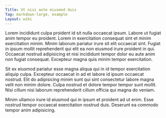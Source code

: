 ```yaml
---
Title: Ut nisi aute eiusmod duis
Tag: markdown-large, example
Layout: wiki
---
```

Lorem incididunt culpa proident id sit nulla occaecat ipsum. Labore ut fugiat anim tempor eu proident. Lorem in exercitation consequat sint et minim exercitation minim. Minim laborum pariatur irure sit elit occaecat sint. Fugiat in ipsum mollit reprehenderit qui elit ea non eiusmod irure proident in qui. Occaecat nostrud adipisicing et nisi incididunt tempor dolor eu aute anim non fugiat consequat. Excepteur magna quis minim tempor exercitation.

Sit ex eiusmod pariatur esse magna aliqua qui in id tempor exercitation aliquip culpa. Excepteur occaecat in ad et labore id ipsum occaecat nostrud. Elit do adipisicing minim sunt qui sint consectetur labore magna velit non minim dolore. Culpa nostrud et dolore tempor tempor sunt mollit. Nisi cillum nisi laborum reprehenderit cillum officia qui magna do veniam.

Minim ullamco irure id eiusmod qui in ipsum et proident ad ut enim. Esse nostrud tempor occaecat exercitation nostrud duis. Deserunt ea commodo tempor anim adipisicing.